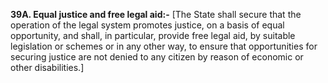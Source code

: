 **39A. Equal justice and free legal aid:-** 
 [The State shall secure that the operation of the legal system promotes justice, on a basis of equal opportunity, and shall, in particular, provide free legal aid, by suitable legislation or schemes or in any other way, to ensure that opportunities for securing justice are not denied to any citizen by reason of economic or other disabilities.]